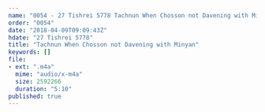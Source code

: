 ```yaml
---
name: "0054 - 27 Tishrei 5778 Tachnun When Chosson not Davening with Minyan"
order: "0054"
date: "2018-04-09T09:09:43Z"
hdate: "27 Tishrei 5778"
title: "Tachnun When Chosson not Davening with Minyan"
keywords: []
file:
- ext: ".m4a"
  mime: "audio/x-m4a"
  size: 2592266
  duration: "5:10"
published: true
---
```


